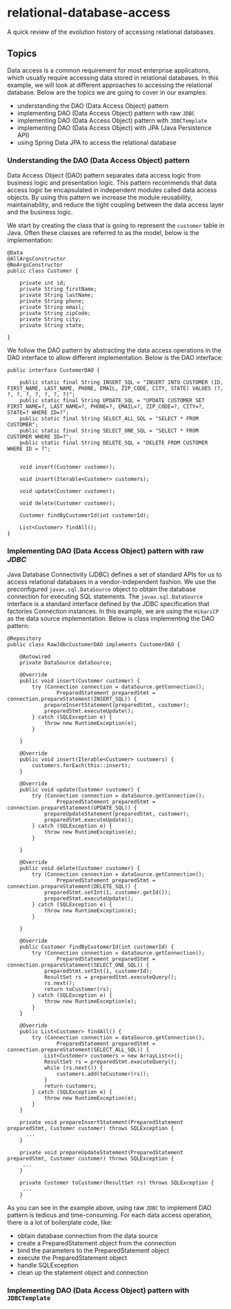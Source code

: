 # relational-database-access

A quick review of the evolution history of accessing relational databases.

## Topics

Data access is a common requirement for most enterprise applications, which usually require accessing data stored in relational databases. In this example, we will look
at different approaches to accessing the relational database. Below are the topics we are going to cover in our examples:
- understanding the DAO (Data Access Object) pattern
- implementing DAO (Data Access Object) pattern with raw ```JDBC```
- implementing DAO (Data Access Object) pattern with ```JDBCTemplate```
- implementing DAO (Data Access Object) with JPA (Java Persistence API) 
- using Spring Data JPA to access the relational database

### Understanding the DAO (Data Access Object) pattern

Data Access Object (DAO) pattern separates data access logic from business logic and presentation logic. This pattern recommends that data access logic be encapsulated 
in independent modules called data access objects. By using this pattern we increase the module reusability, maintainability, and reduce the tight coupling between the 
data access layer and the business logic.

We start by creating the class that is going to represent the ```customer``` table in Java. Often these classes are referred to as the model, below is the 
implementation:

```
@Data
@AllArgsConstructor
@NoArgsConstructor
public class Customer {
	
	private int id;
	private String firstName;
	private String lastName;
	private String phone;
	private String email;
	private String zipCode;
	private String city;
	private String state;
	
}
```

We follow the DAO pattern by abstracting the data access operations in the DAO interface to allow different implementation. Below is the DAO interface:

```
public interface CustomerDAO {
	
	public static final String INSERT_SQL = "INSERT INTO CUSTOMER (ID, FIRST_NAME, LAST_NAME, PHONE, EMAIL, ZIP_CODE, CITY, STATE) VALUES (?, ?, ?, ?, ?, ?, ?, ?)";
	public static final String UPDATE_SQL = "UPDATE CUSTOMER SET FIRST_NAME=?, LAST_NAME=?, PHONE=?, EMAIL=?, ZIP_CODE=?, CITY=?, STATE=? WHERE ID=?";
	public static final String SELECT_ALL_SQL = "SELECT * FROM CUSTOMER";
	public static final String SELECT_ONE_SQL = "SELECT * FROM  CUSTOMER WHERE ID=?";
	public static final String DELETE_SQL = "DELETE FROM CUSTOMER WHERE ID = ?";


	void insert(Customer customer);

	void insert(Iterable<Customer> customers);

	void update(Customer customer);

	void delete(Customer customer);

	Customer findByCustomerId(int customerId);

	List<Customer> findAll();
}
```

### Implementing DAO (Data Access Object) pattern with raw *JDBC*

Java Database Connectivity (JDBC) defines a set of standard APIs for us to access relational databases in a vendor-independent fashion. We use the preconfigured 
```javax.sql.DataSource``` object to obtain the database connection for executing SQL statements. The ```javax.sql.DataSource``` interface is a standard interface 
defined by the JDBC specification that factories Connection instances. In this example, we are using the ```HikariCP``` as the data source implementation. Below is
class implementing the DAO pattern:

```
@Repository
public class RawJdbcCustomerDAO implements CustomerDAO {

	@Autowired
	private DataSource dataSource;

	@Override
	public void insert(Customer customer) {
		try (Connection connection = dataSource.getConnection();
				PreparedStatement preparedStmt = connection.prepareStatement(INSERT_SQL)) {
			prepareInsertStatement(preparedStmt, customer);
			preparedStmt.executeUpdate();
		} catch (SQLException e) {
			throw new RuntimeException(e);
		}

	}

	@Override
	public void insert(Iterable<Customer> customers) {
		customers.forEach(this::insert);
	}

	@Override
	public void update(Customer customer) {
		try (Connection connection = dataSource.getConnection();
				PreparedStatement preparedStmt = connection.prepareStatement(UPDATE_SQL)) {
			prepareUpdateStatement(preparedStmt, customer);
			preparedStmt.executeUpdate();
		} catch (SQLException e) {
			throw new RuntimeException(e);
		}

	}

	@Override
	public void delete(Customer customer) {
		try (Connection connection = dataSource.getConnection();
				PreparedStatement preparedStmt = connection.prepareStatement(DELETE_SQL)) {
			preparedStmt.setInt(1, customer.getId());
			preparedStmt.executeUpdate();
		} catch (SQLException e) {
			throw new RuntimeException(e);
		}

	}

	@Override
	public Customer findByCustomerId(int customerId) {
		try (Connection connection = dataSource.getConnection();
				PreparedStatement preparedStmt = connection.prepareStatement(SELECT_ONE_SQL)) {
			preparedStmt.setInt(1, customerId);
			ResultSet rs = preparedStmt.executeQuery();
			rs.next();
			return toCustomer(rs);
		} catch (SQLException e) {
			throw new RuntimeException(e);
		}
	}

	@Override
	public List<Customer> findAll() {
		try (Connection connection = dataSource.getConnection();
				PreparedStatement preparedStmt = connection.prepareStatement(SELECT_ALL_SQL)) {
			List<Customer> customers = new ArrayList<>();
			ResultSet rs = preparedStmt.executeQuery();
			while (rs.next()) {
				customers.add(toCustomer(rs));
			}
			return customers;
		} catch (SQLException e) {
			throw new RuntimeException(e);
		}
	}

	private void prepareInsertStatement(PreparedStatement preparedStmt, Customer customer) throws SQLException {
      ...
	}

	private void prepareUpdateStatement(PreparedStatement preparedStmt, Customer customer) throws SQLException {
     ...
	}

	private Customer toCustomer(ResultSet rs) throws SQLException {
     ...
	}
```

As you can see in the example above, using raw ```JDBC``` to implement DAO pattern is tedious and time-consuming. For each data access operation, there is a lot of 
boilerplate code, like:
- obtain database connection from the data source
- create a PreparedStatement object from the connection
- bind the parameters to the PreparedStatement object
- execute the PreparedStatement object
- handle SQLException
- clean up the statement object and connection


### Implementing DAO (Data Access Object) pattern with ```JDBCTemplate```
